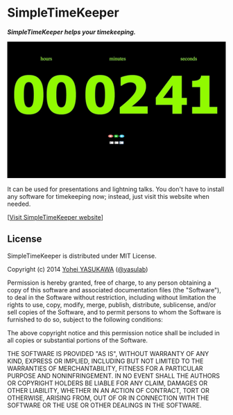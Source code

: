 SimpleTimeKeeper
=================

_**SimpleTimeKeeper helps your timekeeping.**_

[![Cover](https://github.com/yasulab/SimpleTimeKeeper/blob/main/img/cover.jpg?raw=true)](https://yasulab.github.io/SimpleTimeKeeper/)

It can be used for presentations and lightning talks.
You don't have to install any software for timekeeping now;
instead, just visit this website when needed.

[[Visit SimpleTimeKeeper website](https://yasulab.github.io/SimpleTimeKeeper/)]

License
-------
SimpleTimeKeeper is distributed under MIT License.

Copyright (c) 2014 [Yohei YASUKAWA](https://twitter.com/yasulab) ([@yasulab](https://github.com/yasulab))

Permission is hereby granted, free of charge, to any person obtaining a copy of this software and associated documentation files (the "Software"), to deal in the Software without restriction, including without limitation the rights to use, copy, modify, merge, publish, distribute, sublicense, and/or sell copies of the Software, and to permit persons to whom the Software is furnished to do so, subject to the following conditions:

The above copyright notice and this permission notice shall be included in all copies or substantial portions of the Software.

THE SOFTWARE IS PROVIDED "AS IS", WITHOUT WARRANTY OF ANY KIND, EXPRESS OR IMPLIED, INCLUDING BUT NOT LIMITED TO THE WARRANTIES OF MERCHANTABILITY, FITNESS FOR A PARTICULAR PURPOSE AND NONINFRINGEMENT. IN NO EVENT SHALL THE AUTHORS OR COPYRIGHT HOLDERS BE LIABLE FOR ANY CLAIM, DAMAGES OR OTHER LIABILITY, WHETHER IN AN ACTION OF CONTRACT, TORT OR OTHERWISE, ARISING FROM, OUT OF OR IN CONNECTION WITH THE SOFTWARE OR THE USE OR OTHER DEALINGS IN THE SOFTWARE.


